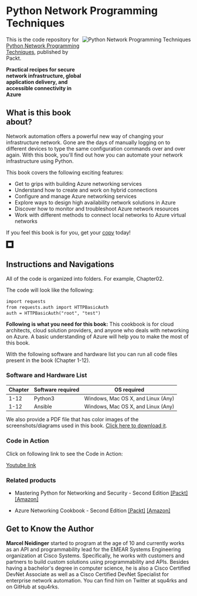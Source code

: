 # Python Network Programming Techniques

<a href="https://www.packtpub.com/product/python-network-programming-techniques/9781838646639?utm_source=github&utm_medium=repository&utm_campaign=9781838646639"><img src="https://static.packt-cdn.com/products/9781838646639/cover/smaller" alt="Python Network Programming Techniques" height="256px" align="right"></a>

This is the code repository for [Python Network Programming Techniques](https://www.packtpub.com/product/python-network-programming-techniques/9781838646639?utm_source=github&utm_medium=repository&utm_campaign=9781838646639), published by Packt.

**Practical recipes for secure network infrastructure, global application delivery, and accessible connectivity in Azure**

## What is this book about?
Network automation offers a powerful new way of changing your infrastructure network. Gone are the days of manually logging on to different devices to type the same configuration commands over and over again. With this book, you'll find out how you can automate your network infrastructure using Python. 

This book covers the following exciting features:
* Get to grips with building Azure networking services
* Understand how to create and work on hybrid connections
* Configure and manage Azure networking services
* Explore ways to design high availability network solutions in Azure
* Discover how to monitor and troubleshoot Azure network resources
* Work with different methods to connect local networks to Azure virtual networks

If you feel this book is for you, get your [copy](https://www.amazon.com/dp/1838646639) today!

<a href="https://www.packtpub.com/?utm_source=github&utm_medium=banner&utm_campaign=GitHubBanner"><img src="https://raw.githubusercontent.com/PacktPublishing/GitHub/master/GitHub.png" 
alt="https://www.packtpub.com/" border="5" /></a>

## Instructions and Navigations
All of the code is organized into folders. For example, Chapter02.

The code will look like the following:
```
import requests
from requests.auth import HTTPBasicAuth
auth = HTTPBasicAuth("root", "test")
```

**Following is what you need for this book:**
This cookbook is for cloud architects, cloud solution providers, and anyone who deals with networking on Azure. A basic understanding of Azure will help you to make the most of this book.

With the following software and hardware list you can run all code files present in the book (Chapter 1-12).
### Software and Hardware List
| Chapter | Software required | OS required |
| -------- | ------------------------------------ | ----------------------------------- |
| 1-12 | Python3 | Windows, Mac OS X, and Linux (Any) |
| 1-12 | Ansible | Windows, Mac OS X, and Linux (Any) |


We also provide a PDF file that has color images of the screenshots/diagrams used in this book. [Click here to download it](http://www.packtpub.com/sites/default/files/downloads/9781838646639_ColorImages.pdf).

### Code in Action
Click on following link to see the Code in Action:

[Youtube link](https://bit.ly/3s93enF)

### Related products
* Mastering Python for Networking and Security - Second Edition [[Packt]](https://www.packtpub.com/product/mastering-python-for-networking-and-security-second-edition/9781839217166?utm_source=github&utm_medium=repository&utm_campaign=9781839217166) [[Amazon]](https://www.amazon.com/dp/1839217162)

* Azure Networking Cookbook - Second Edition [[Packt]](https://www.packtpub.com/product/azure-networking-cookbook-second-edition/9781800563759?utm_source=github&utm_medium=repository&utm_campaign=9781800563759) [[Amazon]](https://www.amazon.com/dp/1800563752)


## Get to Know the Author
**Marcel Neidinger**
started to program at the age of 10 and currently works as an API and programmability lead for the EMEAR Systems Engineering organization at Cisco Systems. Specifically, he works with customers and partners to build custom solutions using programmability and APIs. Besides having a bachelor's degree in computer science, he is also a Cisco Certified DevNet Associate as well as a Cisco Certified DevNet Specialist for enterprise network automation. You can find him on Twitter at squ4rks and on GitHub at squ4rks.
